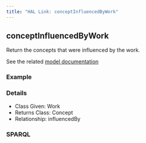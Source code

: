 ```yaml
---
title: "HAL Link: conceptInfluencedByWork"
---
```


## conceptInfluencedByWork

Return the concepts that were influenced by the work.

See the related [model documentation](/model/concept/#creation-and-influences)

### Example




### Details

* Class Given: Work
* Returns Class: Concept
* Relationship: influencedBy


### SPARQL
```

```

